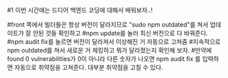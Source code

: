 #1 이번 시간에는 드디어 백엔드 코딩에 대해서 배워보자..!

#front 쪽에서 빌더들은 항상 버전이 달라지므로 "sudo npm outdated"를 쳐서 업데이트가 잘 안된 것들 확인하고
#npm update를 눌러 최신 버전으로 다 바꿔준다.
#npm audit fix를 눌르면 버전이 달라져서 이상해진 거 자동으로 고쳐줌 #지속적으로 npm outdated를 쳐서 새로운 거 체킹하고 뭐가 달라졌는지 확인해 보자. #만약에 found 0 vulnerabilities가 0이 아니라 다른 숫자가 나오면 npm audit fix 를 입력하면 자동으로 취약점을 고쳐준다. 대부분 취약점을 고칠 수 있다.
